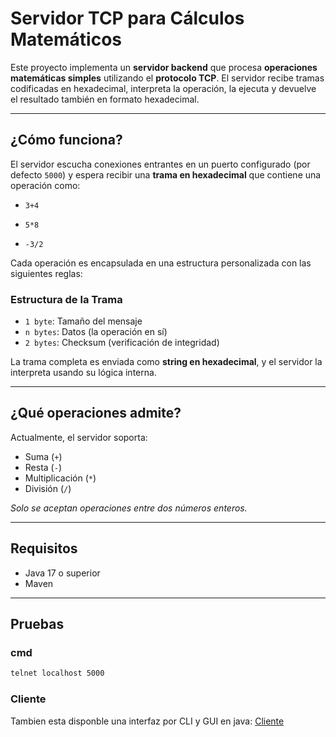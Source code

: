 # Servidor TCP para Cálculos Matemáticos 

Este proyecto implementa un **servidor backend** que procesa **operaciones matemáticas simples** utilizando el **protocolo TCP**. El servidor recibe tramas codificadas en hexadecimal, interpreta la operación, la ejecuta y devuelve el resultado también en formato hexadecimal.

---

## ¿Cómo funciona?

El servidor escucha conexiones entrantes en un puerto configurado (por defecto `5000`) y espera recibir una **trama en hexadecimal** que contiene una operación como:

-     3+4
-     5*8 
-     -3/2


Cada operación es encapsulada en una estructura personalizada con las siguientes reglas:

### Estructura de la Trama

- `1 byte`: Tamaño del mensaje
- `n bytes`: Datos (la operación en sí)
- `2 bytes`: Checksum (verificación de integridad)

La trama completa es enviada como **string en hexadecimal**, y el servidor la interpreta usando su lógica interna.

---

## ¿Qué operaciones admite?

Actualmente, el servidor soporta:

- Suma (`+`)
- Resta (`-`)
- Multiplicación (`*`)
- División (`/`)

*Solo se aceptan operaciones entre dos números enteros.*

---

## Requisitos

- Java 17 o superior
- Maven

---

## Pruebas

### cmd
   ```bash
   telnet localhost 5000
   ```

### Cliente
Tambien esta disponble una interfaz por CLI y GUI en java: [Cliente](https://github.com/Andre-101/ClientCalculatorTCP.git)
